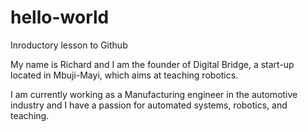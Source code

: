 # hello-world
Inroductory lesson to Github

My name is Richard and I am the founder of Digital Bridge, a start-up located in Mbuji-Mayi, which aims at teaching robotics.

I am currently working as a Manufacturing engineer in the automotive industry and I have a passion for automated systems, robotics, and teaching.

